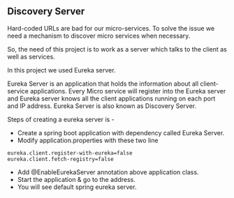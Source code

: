 ## Discovery Server
Hard-coded URLs are bad for our micro-services.
To solve the issue we need a mechanism to discover micro services when necessary.

So, the need of this project is to work as a server which talks to the client as
well as services.

In this project we used Eureka server.

Eureka Server is an application that holds the information about all client-service applications. Every Micro service will register into the Eureka server and Eureka server knows all the client applications running on each port and IP address. Eureka Server is also known as Discovery Server.

Steps of creating a eureka server is - 
* Create a spring boot application with dependency called
Eureka Server.
* Modify application.properties with these two line
```
eureka.client.register-with-eureka=false
eureka.client.fetch-registry=false
```
* Add @EnableEurekaServer annotation above application class.
* Start the application & go to the address.
* You will see default spring eureka server. 